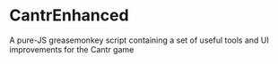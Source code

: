 # CantrEnhanced
A pure-JS greasemonkey script containing a set of useful tools and UI improvements for the Cantr game
